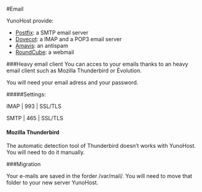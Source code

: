 #Email

YunoHost provide:
* [Postfix](http://www.postfix.org/): a SMTP email server
* [Dovecot](http://www.dovecot.org/): a IMAP and a POP3 email server
* [Amavis](http://amavis.org/): an antispam
* [RoundCube](/apps): a webmail

###Heavy email client
You can acces to your emails thanks to an heavy email client such as Mozilla Thunderbird or Évolution.

You will need your email adress and your password.

#####Settings:

IMAP | 993 | SSL/TLS

SMTP | 465 | SSL/TLS

#### Mozilla Thunderbird

The automatic detection tool of Thunderbird doesn’t works with YunoHost. You will need to do it manually.

###Migration

Your e-mails are saved in the forder /var/mail/.
You will need to move that folder to your new server YunoHost.
